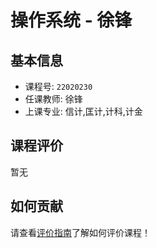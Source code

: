 # 操作系统 - 徐锋

## 基本信息

- 课程号: `22020230`
- 任课教师: 徐锋
- 上课专业: 信计,匡计,计科,计金

## 课程评价

暂无

## 如何贡献

请查看[评价指南](../how-to-comment.md)了解如何评价课程！
